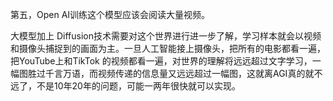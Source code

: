 第五，Open AI训练这个模型应该会阅读大量视频。

大模型加上 Diffusion技术需要对这个世界进行进一步了解，学习样本就会以视频和摄像头捕捉到的画面为主。一旦人工智能接上摄像头，把所有的电影都看一遍，把YouTube上和TikTok 的视频都看一遍，对世界的理解将远远超过文字学习，一幅图胜过千言万语，而视频传递的信息量又远远超过一幅图，这就离AGI真的就不远了，不是10年20年的问题，可能一两年很快就可以实现。
